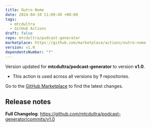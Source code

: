 ```yaml
---
title: Outro Nome
date: 2024-04-10 11:09:49 +00:00
tags:
  - mtcdultra
  - GitHub Actions
draft: false
repo: mtcdultra/podcast-generator
marketplace: https://github.com/marketplace/actions/outro-nome
version: v1.0
dependentsNumber: "?"
---
```



Version updated for **mtcdultra/podcast-generator** to version **v1.0**.
- This action is used across all versions by **?** repositories.

Go to the [GitHub Marketplace](https://github.com/marketplace/actions/outro-nome) to find the latest changes.

## Release notes

**Full Changelog**: https://github.com/mtcdultra/podcast-generator/commits/v1.0
